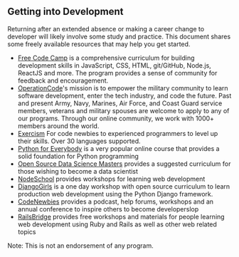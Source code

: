 ## Getting into Development

Returning after an extended absence or making a career change to developer will likely involve some study and
practice. This document shares some freely available resources that may help you get started.

- [Free Code Camp](https://www.freecodecamp.com/) is a comprehensive curriculum for building development
  skills in JavaScript, CSS, HTML, git/GitHub, Node.js, ReactJS and more. The program provides a sense
  of community for feedback and encouragement.
- [OperationCode](https://operationcode.org)'s mission is to empower the military community to learn software development, enter 
  the tech industry, and code the future. Past and present Army, Navy, Marines, Air Force, and Coast 
  Guard service members, veterans and military spouses are welcome to apply to any of our programs.
  Through our online community, we work with 1000+ members around the world.
- [Exercism](http://www.exercism.io/) For code newbies to experienced programmers to level up their skills. Over 30
  languages supported.
- [Python for Everybody](http://www.pythonlearn.com/) is a very popular online course that provides a solid foundation
  for Python programming
- [Open Source Data Science Masters](http://datasciencemasters.org/) provides a suggested curriculum for
  those wishing to become a data scientist
- [NodeSchool](https://nodeschool.io/) provides workshops for learning web development
- [DjangoGirls](https://tutorial.djangogirls.org/en/) is a one day workshop with open source curriculum to 
  learn production web development using the Python Django framework.
- [CodeNewbies](https://codenewbies.org) provides a podcast, help forums, workshops and an annual conference 
  to inspire others to become developerslop
- [RailsBridge](http://www.railsbridge.org/) provides free workshops and materials for people learning web development
  using Ruby and Rails as well as other web related topics

Note: This is not an endorsement of any program.
 